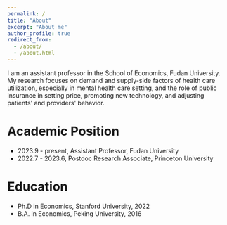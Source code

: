 ```yaml
---
permalink: /
title: "About"
excerpt: "About me"
author_profile: true
redirect_from: 
  - /about/
  - /about.html
---
```


I am an assistant professor in the School of Economics, Fudan University. My research focuses on demand and supply-side factors of health care utilization, especially in mental health care setting, and the role of public insurance in setting price, promoting new technology, and adjusting patients' and providers' behavior. <br/>


Academic Position
======
- 2023.9 - present, Assistant Professor, Fudan University
- 2022.7 - 2023.6,  Postdoc Research Associate, Princeton University <br/>


Education
======
- Ph.D in Economics, Stanford University, 2022
- B.A. in Economics, Peking University, 2016 <br/>


